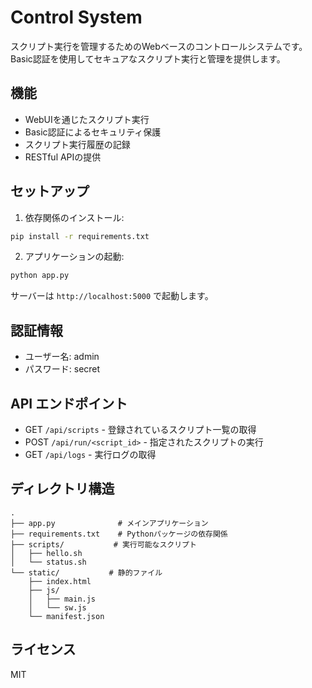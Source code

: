 # Control System

スクリプト実行を管理するためのWebベースのコントロールシステムです。Basic認証を使用してセキュアなスクリプト実行と管理を提供します。

## 機能

- WebUIを通じたスクリプト実行
- Basic認証によるセキュリティ保護
- スクリプト実行履歴の記録
- RESTful APIの提供

## セットアップ

1. 依存関係のインストール:
```bash
pip install -r requirements.txt
```

2. アプリケーションの起動:
```bash
python app.py
```

サーバーは `http://localhost:5000` で起動します。

## 認証情報

- ユーザー名: admin
- パスワード: secret

## API エンドポイント

- GET `/api/scripts` - 登録されているスクリプト一覧の取得
- POST `/api/run/<script_id>` - 指定されたスクリプトの実行
- GET `/api/logs` - 実行ログの取得

## ディレクトリ構造

```
.
├── app.py              # メインアプリケーション
├── requirements.txt    # Pythonパッケージの依存関係
├── scripts/           # 実行可能なスクリプト
│   ├── hello.sh
│   └── status.sh
└── static/           # 静的ファイル
    ├── index.html
    ├── js/
    │   ├── main.js
    │   └── sw.js
    └── manifest.json
```

## ライセンス

MIT